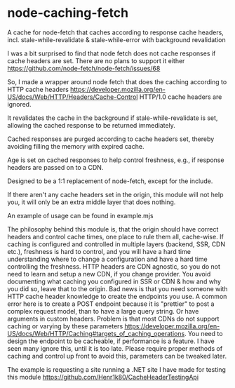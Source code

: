 # node-caching-fetch
A cache for node-fetch that caches according to response cache headers, incl. stale-while-revalidate &amp; stale-while-error with background revalidation

I was a bit surprised to find that node fetch does not cache responses if cache headers are set.
There are no plans to support it either https://github.com/node-fetch/node-fetch/issues/68

So, I made a wrapper around node fetch that does the caching according to HTTP cache headers
https://developer.mozilla.org/en-US/docs/Web/HTTP/Headers/Cache-Control
HTTP/1.0 cache headers are ignored.

It revalidates the cache in the background if stale-while-revalidate is set, allowing the cached response to be returned immediately.

Cached responses are purged according to cache headers set, thereby avoiding filling the memory with expired cache.

Age is set on cached responses to help control freshness, e.g., if response headers are passed on to a CDN.

Designed to be a 1:1 replacement of node-fetch, except for the include.

If there aren't any cache headers set in the origin, this module will not help you, it will only be an extra middle layer that does nothing.

An example of usage can be found in example.mjs

The philosophy behind this module is, that the origin should have correct headers and control cache times, one place to rule them all, cache-wise.
If caching is configured and controlled in multiple layers (backend, SSR, CDN etc.), freshness is hard to control, and you will have a hard time understanding where to change a configuration and have a hard time controlling the freshness.
HTTP headers are CDN agnostic, so you do not need to learn and setup a new CDN, if you change provider.
You avoid documenting what caching you configured in SSR or CDN & how and why you did so, leave that to the origin.
Bad news is that you need someone with HTTP cache header knowledge to create the endpoints you use. A common error here is to create a POST endpoint because it is "prettier" to post a complex request model, than to have a large query string. Or have arguments in custom headers. Problem is that most CDNs do not support caching or varying by these parameters https://developer.mozilla.org/en-US/docs/Web/HTTP/Caching#targets_of_caching_operations.
You need to design the endpoint to be cacheable, if performance is a feature. I have seen many ignore this, until it is too late.
Please require proper methods of caching and control up front to avoid this, parameters can be tweaked later.

The example is requesting a site running a .NET site I have made for testing this module https://github.com/Henr1k80/CacheHeaderTestingApi
